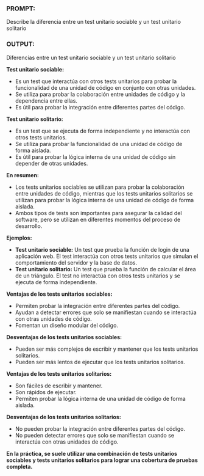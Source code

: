 ### PROMPT: 

Describe la diferencia entre un test unitario sociable y un test unitario solitario

### OUTPUT:

Diferencias entre un test unitario sociable y un test unitario solitario

**Test unitario sociable:**

* Es un test que interactúa con otros tests unitarios para probar la funcionalidad de una unidad de código en conjunto con otras unidades.
* Se utiliza para probar la colaboración entre unidades de código y la dependencia entre ellas.
* Es útil para probar la integración entre diferentes partes del código.

**Test unitario solitario:**

* Es un test que se ejecuta de forma independiente y no interactúa con otros tests unitarios.
* Se utiliza para probar la funcionalidad de una unidad de código de forma aislada.
* Es útil para probar la lógica interna de una unidad de código sin depender de otras unidades.

**En resumen:**

* Los tests unitarios sociables se utilizan para probar la colaboración entre unidades de código, mientras que los tests unitarios solitarios se utilizan para probar la lógica interna de una unidad de código de forma aislada.
* Ambos tipos de tests son importantes para asegurar la calidad del software, pero se utilizan en diferentes momentos del proceso de desarrollo.

**Ejemplos:**

* **Test unitario sociable:** Un test que prueba la función de login de una aplicación web. El test interactúa con otros tests unitarios que simulan el comportamiento del servidor y la base de datos.
* **Test unitario solitario:** Un test que prueba la función de calcular el área de un triángulo. El test no interactúa con otros tests unitarios y se ejecuta de forma independiente.

**Ventajas de los tests unitarios sociables:**

* Permiten probar la integración entre diferentes partes del código.
* Ayudan a detectar errores que solo se manifiestan cuando se interactúa con otras unidades de código.
* Fomentan un diseño modular del código.

**Desventajas de los tests unitarios sociables:**

* Pueden ser más complejos de escribir y mantener que los tests unitarios solitarios.
* Pueden ser más lentos de ejecutar que los tests unitarios solitarios.

**Ventajas de los tests unitarios solitarios:**

* Son fáciles de escribir y mantener.
* Son rápidos de ejecutar.
* Permiten probar la lógica interna de una unidad de código de forma aislada.

**Desventajas de los tests unitarios solitarios:**

* No pueden probar la integración entre diferentes partes del código.
* No pueden detectar errores que solo se manifiestan cuando se interactúa con otras unidades de código.

**En la práctica, se suele utilizar una combinación de tests unitarios sociables y tests unitarios solitarios para lograr una cobertura de pruebas completa.**
